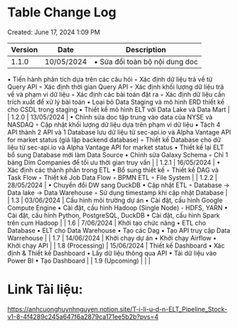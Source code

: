 # Table Change Log

Created: June 17, 2024 1:09 PM

| Version | Date | Description |
| --- | --- | --- |
| 1.1.0 | 10/05/2024 | • Sửa đổi toàn bộ nội dung doc
• Tiến hành phân tích dựa trên các câu hỏi
    ◦ Xác định dữ liệu trả về từ Query API
    ◦ Xác định thời gian Query API
    ◦ Xác định khối lượng dữ liệu trả về và phạm vi dữ liệu
    ◦ Xác định các bài toán đặt ra
    ◦ Xác định dữ liệu cần trích xuất để xử lý bài toán
• Loại bỏ Data Staging và mô hình ERD thiết kế cho CSDL trong staging
• Thiết kế mô hình ELT với Data Lake và Data Mart |
| 1.2.0 | 13/05/2024 | • Chỉnh sửa doc tập trung vào data của NYSE và NASDAQ
    ◦ Cập nhật khối lượng dữ liệu dựa trên phạm vi dữ liệu
• Tách 4 API thành 2 API và 1 Database lưu dữ liệu từ sec-api.io và Alpha Vantage API for market status (giả lập backend database)
    ◦ Thiết kế Database cho dữ liệu từ sec-api.io và Alpha Vantage API for market status
• Thiết kế lại ELT bổ sung Database mới làm Data Source
• Chỉnh sửa Galaxy Schema
    ◦ Chỉ 1 bảng Dim Companies để tối ưu thời gian truy vấn |
| 1.2.1 | 16/05/2024 | • Xác định các thành phần trong ETL
• Bổ sung thiết kế
    ◦ Thiết kế DAG và Task Flow
    ◦ Thiết kế Job Data Flow
    ◦ BPMN ETL
    ◦ File System |
| 1.2.2 | 28/05/2024 | • Chuyển đổi DW sang DuckDB
• Cập nhật ETL
    ◦ Database -> Data lake -> Data Warehouse
    ◦ Sử dụng timestamp khi cập nhật Database |
| 1.3 | 03/06/2024 | Cấu hình môi trường dự án
• Cài đặt, cấu hình Google Compute Engine
• Cài đặt, cấu hình Hadoop (Single Node) - HDFS, YARN
• Cài đặt, cấu hình Python, PostgreSQL, DuckDB
• Cài đặt, cấu hình Spark trên cụm Hadoop |
| 1.6
 | 7/06/2024 | Khởi tạo chức năng
• ETL cho Database
• ELT cho Data Warehouse
• Tạo các Dag
• Tạo API truy cập Data Warrehouse |
| 1.7  | 14/06/2024 | Khởi chạy dự án
• Khởi chạy Airflow 
• Khởi chạy API |
| 1.8 (Processing) | 15/06/2024 | Thiết kế Dashboard
• Xác định & Thiết kế Dashboard
• Lấy dữ liệu thông qua API
• Tải dữ liệu vào Power BI
• Tạo Dashboard |
| 1.9 (Upcoming) |  |  |

# Link Tài liệu: 
https://anhcuonghuynhnguyen.notion.site/T-i-li-u-d-n-ELT_Pipeline_Stock-v1-8-4f4289c245a647f6a2879ca171ee5b2b?pvs=4 